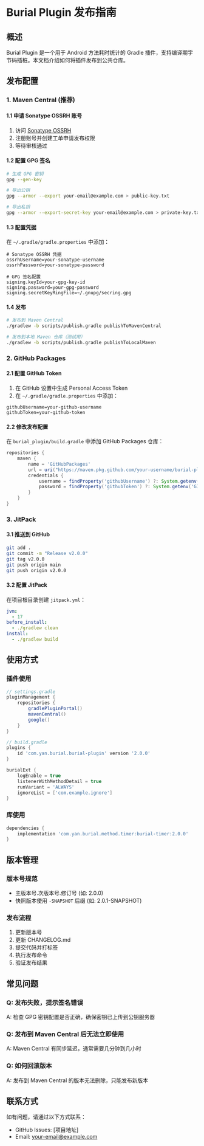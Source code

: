 # Burial Plugin 发布指南

## 概述

Burial Plugin 是一个用于 Android 方法耗时统计的 Gradle 插件，支持编译期字节码插桩。本文档介绍如何将插件发布到公共仓库。

## 发布配置

### 1. Maven Central (推荐)

#### 1.1 申请 Sonatype OSSRH 账号

1. 访问 [Sonatype OSSRH](https://s01.oss.sonatype.org/)
2. 注册账号并创建工单申请发布权限
3. 等待审核通过

#### 1.2 配置 GPG 签名

```bash
# 生成 GPG 密钥
gpg --gen-key

# 导出公钥
gpg --armor --export your-email@example.com > public-key.txt

# 导出私钥
gpg --armor --export-secret-key your-email@example.com > private-key.txt
```

#### 1.3 配置凭据

在 `~/.gradle/gradle.properties` 中添加：

```properties
# Sonatype OSSRH 凭据
ossrhUsername=your-sonatype-username
ossrhPassword=your-sonatype-password

# GPG 签名配置
signing.keyId=your-gpg-key-id
signing.password=your-gpg-password
signing.secretKeyRingFile=~/.gnupg/secring.gpg
```

#### 1.4 发布

```bash
# 发布到 Maven Central
./gradlew -b scripts/publish.gradle publishToMavenCentral

# 发布到本地 Maven 仓库（测试用）
./gradlew -b scripts/publish.gradle publishToLocalMaven
```

### 2. GitHub Packages

#### 2.1 配置 GitHub Token

1. 在 GitHub 设置中生成 Personal Access Token
2. 在 `~/.gradle/gradle.properties` 中添加：

```properties
githubUsername=your-github-username
githubToken=your-github-token
```

#### 2.2 修改发布配置

在 `burial_plugin/build.gradle` 中添加 GitHub Packages 仓库：

```groovy
repositories {
    maven {
        name = 'GitHubPackages'
        url = uri("https://maven.pkg.github.com/your-username/burial-plugin")
        credentials {
            username = findProperty('githubUsername') ?: System.getenv('GITHUB_USERNAME')
            password = findProperty('githubToken') ?: System.getenv('GITHUB_TOKEN')
        }
    }
}
```

### 3. JitPack

#### 3.1 推送到 GitHub

```bash
git add .
git commit -m "Release v2.0.0"
git tag v2.0.0
git push origin main
git push origin v2.0.0
```

#### 3.2 配置 JitPack

在项目根目录创建 `jitpack.yml`：

```yaml
jvm:
  - 17
before_install:
  - ./gradlew clean
install:
  - ./gradlew build
```

## 使用方式

### 插件使用

```groovy
// settings.gradle
pluginManagement {
    repositories {
        gradlePluginPortal()
        mavenCentral()
        google()
    }
}

// build.gradle
plugins {
    id 'com.yan.burial.burial-plugin' version '2.0.0'
}

burialExt {
    logEnable = true
    listenerWithMethodDetail = true
    runVariant = 'ALWAYS'
    ignoreList = ['com.example.ignore']
}
```

### 库使用

```groovy
dependencies {
    implementation 'com.yan.burial.method.timer:burial-timer:2.0.0'
}
```

## 版本管理

### 版本号规范

- 主版本号.次版本号.修订号 (如: 2.0.0)
- 快照版本使用 `-SNAPSHOT` 后缀 (如: 2.0.1-SNAPSHOT)

### 发布流程

1. 更新版本号
2. 更新 CHANGELOG.md
3. 提交代码并打标签
4. 执行发布命令
5. 验证发布结果

## 常见问题

### Q: 发布失败，提示签名错误
A: 检查 GPG 密钥配置是否正确，确保密钥已上传到公钥服务器

### Q: 发布到 Maven Central 后无法立即使用
A: Maven Central 有同步延迟，通常需要几分钟到几小时

### Q: 如何回滚版本
A: 发布到 Maven Central 的版本无法删除，只能发布新版本

## 联系方式

如有问题，请通过以下方式联系：

- GitHub Issues: [项目地址]
- Email: your-email@example.com
